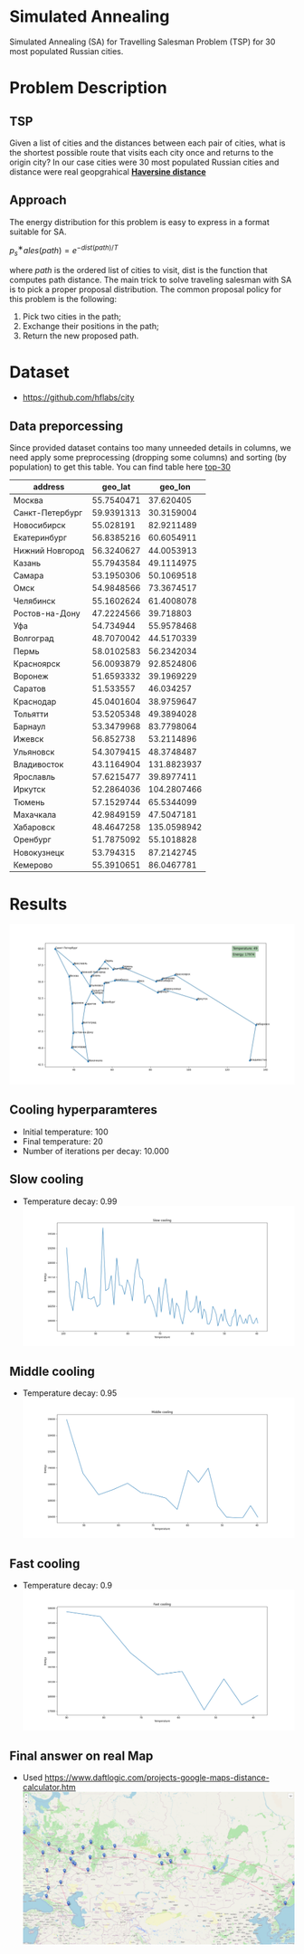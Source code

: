 # Simulated Annealing

Simulated Annealing (SA) for Travelling Salesman Problem (TSP) for 30 most populated Russian cities.

# Problem Description

## TSP
Given a list of cities and the distances between each pair of cities, what is
the shortest possible route that visits each city once and returns to the origin
city? In our case cities were 30 most populated Russian cities and distance were real geopgrahical [**Haversine distance**](https://en.wikipedia.org/wiki/Haversine_formula)

## Approach
The energy distribution for this problem is easy to express in a format suitable for SA.

  $p^∗_sales(path) = e ^{− dist(path)/T}$
  
where *path* is the ordered list of cities to visit, dist is the function that computes path distance. The main trick to solve traveling salesman with SA is to pick a proper proposal distribution. The common proposal policy for this problem is the following:
1. Pick two cities in the path;
2. Exchange their positions in the path;
3. Return the new proposed path.

# Dataset
- https://github.com/hflabs/city

## Data preporcessing
Since provided dataset contains too many unneeded details in columns, we need apply some preprocessing (dropping some columns) and sorting (by population) to get this table. You can find table here [top-30](https://github.com/KerimKochekov/Simulated_Annealing/blob/main/algorithm/top-30_cities.csv)

| address         | geo_lat    | geo_lon     |
|-----------------|------------|-------------|
| Москва          | 55.7540471 | 37.620405   |
| Санкт-Петербург | 59.9391313 | 30.3159004  |
| Новосибирск     | 55.028191  | 82.9211489  |
| Екатеринбург    | 56.8385216 | 60.6054911  |
| Нижний Новгород | 56.3240627 | 44.0053913  |
| Казань          | 55.7943584 | 49.1114975  |
| Самара          | 53.1950306 | 50.1069518  |
| Омск            | 54.9848566 | 73.3674517  |
| Челябинск       | 55.1602624 | 61.4008078  |
| Ростов-на-Дону  | 47.2224566 | 39.718803   |
| Уфа             | 54.734944  | 55.9578468  |
| Волгоград       | 48.7070042 | 44.5170339  |
| Пермь           | 58.0102583 | 56.2342034  |
| Красноярск      | 56.0093879 | 92.8524806  |
| Воронеж         | 51.6593332 | 39.1969229  |
| Саратов         | 51.533557  | 46.034257   |
| Краснодар       | 45.0401604 | 38.9759647  |
| Тольятти        | 53.5205348 | 49.3894028  |
| Барнаул         | 53.3479968 | 83.7798064  |
| Ижевск          | 56.852738  | 53.2114896  |
| Ульяновск       | 54.3079415 | 48.3748487  |
| Владивосток     | 43.1164904 | 131.8823937 |
| Ярославль       | 57.6215477 | 39.8977411  |
| Иркутск         | 52.2864036 | 104.2807466 |
| Тюмень          | 57.1529744 | 65.5344099  |
| Махачкала       | 42.9849159 | 47.5047181  |
| Хабаровск       | 48.4647258 | 135.0598942 |
| Оренбург        | 51.7875092 | 55.1018828  |
| Новокузнецк     | 53.794315  | 87.2142745  |
| Кемерово        | 55.3910651 | 86.0467781  |

# Results

[![Slow cooling](https://github.com/KerimKochekov/Simulated_Annealing/blob/main/bin/final.png)](https://youtu.be/3JeDslGMP-k)

## Cooling hyperparamteres
- Initial temperature: 100
- Final temperature: 20
- Number of iterations per decay: 10.000

## Slow cooling
- Temperature decay: 0.99
![](https://github.com/KerimKochekov/Simulated_Annealing/blob/main/bin/slow_cooling.png)

## Middle cooling
- Temperature decay: 0.95
![](https://github.com/KerimKochekov/Simulated_Annealing/blob/main/bin/middle_cooling.png)

## Fast cooling
- Temperature decay: 0.9
![](https://github.com/KerimKochekov/Simulated_Annealing/blob/main/bin/fast_cooling.png)

## Final answer on real Map
- Used https://www.daftlogic.com/projects-google-maps-distance-calculator.htm
![](https://github.com/KerimKochekov/Simulated_Annealing/blob/main/bin/terminal.png)
